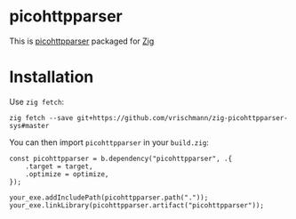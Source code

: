 # picohttpparser

This is [picohttpparser](https://github.com/h2o/picohttpparser) packaged for [Zig](https://ziglang.org)

# Installation

Use `zig fetch`:

```
zig fetch --save git+https://github.com/vrischmann/zig-picohttpparser-sys#master
```

You can then import `picohttpparser` in your `build.zig`:
```zig
const picohttpparser = b.dependency("picohttpparser", .{
    .target = target,
    .optimize = optimize,
});

your_exe.addIncludePath(picohttpparser.path("."));
your_exe.linkLibrary(picohttpparser.artifact("picohttpparser"));
```
